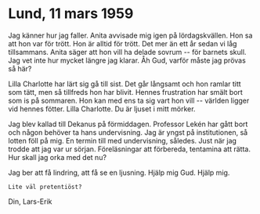 # Lund, 11 mars 1959 #

Jag känner hur jag faller. Anita avvisade mig igen på lördagskvällen. Hon sa att hon var för trött. Hon är alltid för trött. Det mer än ett år sedan vi låg tillsammans. Anita säger att hon vill ha delade sovrum -- för barnets skull. Jag vet inte hur mycket längre jag klarar. Åh Gud, varför måste jag prövas så här?

Lilla Charlotte har lärt sig gå till sist. Det går långsamt och hon ramlar titt som tätt, men så tillfreds hon har blivit. Hennes frustration har smält bort som is på sommaren. Hon kan med ens ta sig vart hon vill -- världen ligger vid hennes fötter. Lilla Charlotte. Du är ljuset i mitt mörker.

Jag blev kallad till Dekanus på förmiddagen. Professor Lekén har gått bort och någon behöver ta hans undervisning. Jag är yngst på institutionen, så lotten föll på mig. En termin till med undervisning, således. Just när jag trodde att jag var ur sörjan. Föreläsningar att förbereda, tentamina att rätta. Hur skall jag orka med det nu?

Jag ber att få lindring, att få se en ljusning. Hjälp mig Gud. Hjälp mig.

	Lite väl pretentiöst?
	
Din,
Lars-Erik

